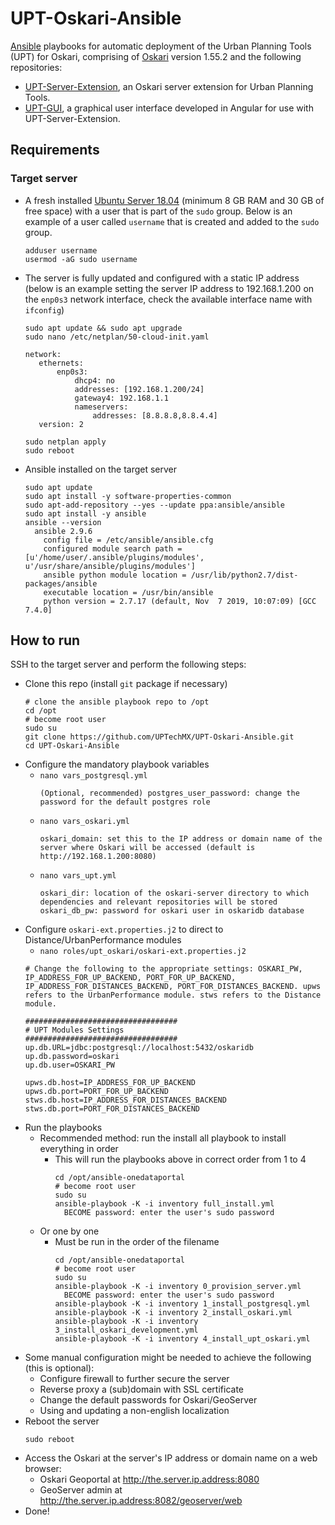 # UPT-Oskari-Ansible
[Ansible](https://docs.ansible.com) playbooks for automatic deployment of the Urban Planning Tools (UPT) for Oskari, comprising of [Oskari](https://www.oskari.org/) version 1.55.2 and the following repositories:
* [UPT-Server-Extension](https://github.com/UPTechMX/UPT-Server-Extension), an Oskari server extension for Urban Planning Tools.
* [UPT-GUI](https://github.com/UPTechMX/UPT-GUI), a graphical user interface developed in Angular for use with UPT-Server-Extension.

## Requirements
### Target server
* A fresh installed [Ubuntu Server 18.04](https://ubuntu.com/download/server) (minimum 8 GB RAM and 30 GB of free space) with a user that is part of the `sudo` group. Below is an example of a user called `username` that is created and added to the `sudo` group. 
  ```
  adduser username
  usermod -aG sudo username
  ```
* The server is fully updated and configured with a static IP address (below is an example setting the server IP address to 192.168.1.200 on the `enp0s3` network interface, check the available interface name with `ifconfig`)
  ```
  sudo apt update && sudo apt upgrade
  sudo nano /etc/netplan/50-cloud-init.yaml
  ```
  ```
  network:
     ethernets:
         enp0s3:
             dhcp4: no
             addresses: [192.168.1.200/24]
             gateway4: 192.168.1.1
             nameservers:
                 addresses: [8.8.8.8,8.8.4.4]
     version: 2
  ```
  ```
  sudo netplan apply
  sudo reboot
  ```
* Ansible installed on the target server
  ```
  sudo apt update
  sudo apt install -y software-properties-common
  sudo apt-add-repository --yes --update ppa:ansible/ansible
  sudo apt install -y ansible
  ansible --version
    ansible 2.9.6
      config file = /etc/ansible/ansible.cfg
      configured module search path = [u'/home/user/.ansible/plugins/modules', u'/usr/share/ansible/plugins/modules']
      ansible python module location = /usr/lib/python2.7/dist-packages/ansible
      executable location = /usr/bin/ansible
      python version = 2.7.17 (default, Nov  7 2019, 10:07:09) [GCC 7.4.0]
  ```
  
## How to run
SSH to the target server and perform the following steps:
* Clone this repo (install `git` package if necessary)
  ```
  # clone the ansible playbook repo to /opt
  cd /opt
  # become root user
  sudo su
  git clone https://github.com/UPTechMX/UPT-Oskari-Ansible.git
  cd UPT-Oskari-Ansible
  ```
* Configure the mandatory playbook variables
  * ```nano vars_postgresql.yml```
    ```
    (Optional, recommended) postgres_user_password: change the password for the default postgres role
    ```
  * ```nano vars_oskari.yml```
    ```
    oskari_domain: set this to the IP address or domain name of the server where Oskari will be accessed (default is http://192.168.1.200:8080)
    ```
  * ```nano vars_upt.yml```
    ```
    oskari_dir: location of the oskari-server directory to which dependencies and relevant repositories will be stored
    oskari_db_pw: password for oskari user in oskaridb database
    ```
* Configure `oskari-ext.properties.j2` to direct to Distance/UrbanPerformance modules
  * ```nano roles/upt_oskari/oskari-ext.properties.j2```
  ```
  # Change the following to the appropriate settings: OSKARI_PW, IP_ADDRESS_FOR_UP_BACKEND, PORT_FOR_UP_BACKEND, IP_ADDRESS_FOR_DISTANCES_BACKEND, PORT_FOR_DISTANCES_BACKEND. upws refers to the UrbanPerformance module. stws refers to the Distance module.

  ##################################
  # UPT Modules Settings
  ##################################
  up.db.URL=jdbc:postgresql://localhost:5432/oskaridb
  up.db.password=oskari
  up.db.user=OSKARI_PW
  
  upws.db.host=IP_ADDRESS_FOR_UP_BACKEND
  upws.db.port=PORT_FOR_UP_BACKEND
  stws.db.host=IP_ADDRESS_FOR_DISTANCES_BACKEND
  stws.db.port=PORT_FOR_DISTANCES_BACKEND
  ```
* Run the playbooks
    * Recommended method: run the install all playbook to install everything in order
      * This will run the playbooks above in correct order from 1 to 4
        ```
        cd /opt/ansible-onedataportal
        # become root user
        sudo su
        ansible-playbook -K -i inventory full_install.yml
          BECOME password: enter the user's sudo password
        ```
    * Or one by one
      * Must be run in the order of the filename
        ```
        cd /opt/ansible-onedataportal
        # become root user
        sudo su
        ansible-playbook -K -i inventory 0_provision_server.yml
          BECOME password: enter the user's sudo password
        ansible-playbook -K -i inventory 1_install_postgresql.yml
        ansible-playbook -K -i inventory 2_install_oskari.yml
        ansible-playbook -K -i inventory 3_install_oskari_development.yml
        ansible-playbook -K -i inventory 4_install_upt_oskari.yml
        ```
* Some manual configuration might be needed to achieve the following (this is optional):
  * Configure firewall to further secure the server
  * Reverse proxy a (sub)domain with SSL certificate
  * Change the default passwords for Oskari/GeoServer
  * Using and updating a non-english localization
* Reboot the server
  ```
  sudo reboot
  ```
* Access the Oskari at the server's IP address or domain name on a web browser:
  * Oskari Geoportal at http://the.server.ip.address:8080
  * GeoServer admin at http://the.server.ip.address:8082/geoserver/web
* Done!
